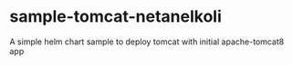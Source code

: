 # sample-tomcat-netanelkoli
A simple helm chart sample to deploy tomcat with initial apache-tomcat8 app

